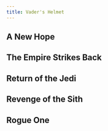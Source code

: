 ```yaml
---
title: Vader's Helmet
---
```


## A New Hope

## The Empire Strikes Back

## Return of the Jedi

## Revenge of the Sith

## Rogue One
